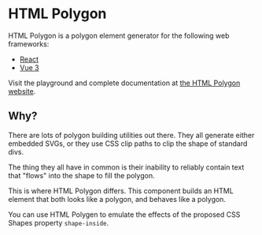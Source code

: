 # HTML Polygon

HTML Polygon is a polygon element generator for the following web frameworks:

* [React](https://github.com/html-polygon/html-polygon/tree/main/packages/react)
* [Vue 3](https://github.com/html-polygon/html-polygon/tree/main/packages/vue)

Visit the playground and complete documentation at [the HTML Polygon website](https://html-polygon.com).

## Why?

There are lots of polygon building utilities out there. They all generate
either embedded SVGs, or they use CSS clip paths to clip the shape of standard
divs.

The thing they all have in common is their inability to reliably contain text
that "flows" into the shape to fill the polygon.

This is where HTML Polygon differs. This component builds an HTML element that
both looks like a polygon, and behaves like a polygon.

You can use HTML Polygen to emulate the effects of the proposed CSS Shapes
property `shape-inside`.
